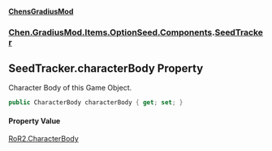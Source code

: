#### [ChensGradiusMod](index 'index')
### [Chen.GradiusMod.Items.OptionSeed.Components](DLK6_XagJC8yDTIwBWv4gg 'Chen.GradiusMod.Items.OptionSeed.Components').[SeedTracker](MLJxQ_Rdea9IQ2pGcFrbCQ 'Chen.GradiusMod.Items.OptionSeed.Components.SeedTracker')
## SeedTracker.characterBody Property
Character Body of this Game Object.  
```csharp
public CharacterBody characterBody { get; set; }
```
#### Property Value
[RoR2.CharacterBody](https://docs.microsoft.com/en-us/dotnet/api/RoR2.CharacterBody 'RoR2.CharacterBody')
